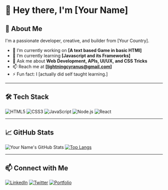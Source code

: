 # 👋 Hey there, I'm [Your Name]

## 🚀 About Me
I'm a passionate developer, creative, and builder from [Your Country].

- 🔭 I’m currently working on **[A text based Game in basic HTMl]**
- 🌱 I’m currently learning **[Javascript and its Frameworks]**
- 💬 Ask me about **Web Development, APIs, UI/UX, and CSS Tricks**
- 📫 Reach me at **[lightningcyranus@gmail.com]**
- ⚡ Fun fact: I [actually did self taught learning.]

---

## 🛠️ Tech Stack
![HTML5](https://img.shields.io/badge/-HTML5-E34F26?logo=html5&logoColor=white&style=flat)
![CSS3](https://img.shields.io/badge/-CSS3-1572B6?logo=css3&logoColor=white&style=flat)
![JavaScript](https://img.shields.io/badge/-JavaScript-F7DF1E?logo=javascript&logoColor=black&style=flat)
![Node.js](https://img.shields.io/badge/-Node.js-339933?logo=nodedotjs&logoColor=white&style=flat)
![React](https://img.shields.io/badge/-React-61DAFB?logo=react&logoColor=black&style=flat)

---

## 📈 GitHub Stats
![Your Name's GitHub Stats](https://github-readme-stats.vercel.app/api?username=kaioken-glitch&show_icons=true&theme=radical)
[![Top Langs](https://github-readme-stats.vercel.app/api/top-langs/?username=kaioken-glitch&layout=compact)](https://github.com/YourUsername)

---

## 📫 Connect with Me
[![LinkedIn](https://img.shields.io/badge/-LinkedIn-blue?logo=linkedin&style=flat)](https://linkedin.com/in/dutchlady)
[![Twitter](https://img.shields.io/badge/-Twitter-1DA1F2?logo=twitter&logoColor=white&style=flat)](https://twitter.com/OgYapZ)
[![Portfolio](https://img.shields.io/badge/-Portfolio-black?style=flat)](https://yourwebsite.com)

